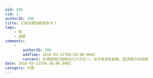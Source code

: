 ```yaml
---
aid: 326
cid: 1
authorID: 290
title: 三体文明战舰有多大？
tags:
    - 体
    - 战舰
comments:
    -
        authorID: 290
        addTime: 2018-03-21T06:50:00.000Z
        content: 水滴是他们战舰的几十万之一。也许是说反射面。因该是万米巨舰
date: 2018-03-21T06:36:00.000Z
category: 问答
---
```



